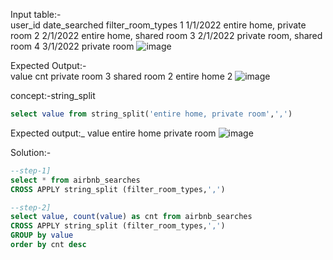Input table:-		
user_id	date_searched	filter_room_types
1	1/1/2022	entire home, private room
2	2/1/2022	entire home, shared room
3	2/1/2022	private room, shared room
4	3/1/2022	private room 
![image](https://github.com/onkarbankar111/SQL-Practice/assets/164195447/c39ffe8f-2f62-4a76-8c26-ee2013a9475d)

Expected Output:-	
value	cnt
private room	3
shared room	2
entire home	2
![image](https://github.com/onkarbankar111/SQL-Practice/assets/164195447/0e3528d8-74f3-495d-970a-4c2d1651b474)


concept:-string_split
```SQL
select value from string_split('entire home, private room',',')
```

Expected output:_
value
entire home
private room
![image](https://github.com/onkarbankar111/SQL-Practice/assets/164195447/6f7855e3-56e8-46f9-9cef-83e23acfe249)


Solution:-
```SQL
--step-1]
select * from airbnb_searches
CROSS APPLY string_split (filter_room_types,',')

--step-2]
select value, count(value) as cnt from airbnb_searches
CROSS APPLY string_split (filter_room_types,',')
GROUP by value 
order by cnt desc
```

